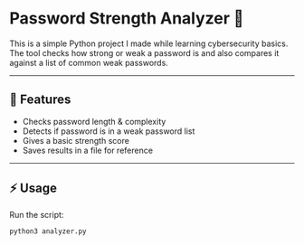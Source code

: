 # Password Strength Analyzer 🔑

This is a simple Python project I made while learning cybersecurity basics.  
The tool checks how strong or weak a password is and also compares it against a list of common weak passwords.

---

## 🚀 Features
- Checks password length & complexity
- Detects if password is in a weak password list
- Gives a basic strength score
- Saves results in a file for reference

---

## ⚡ Usage
Run the script:
```bash
python3 analyzer.py
